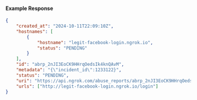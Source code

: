 <!-- Code generated for API Clients. DO NOT EDIT. -->

#### Example Response

```json
{
	"created_at": "2024-10-11T22:09:10Z",
	"hostnames": [
		{
			"hostname": "legit-facebook-login.ngrok.io",
			"status": "PENDING"
		}
	],
	"id": "abrp_2nJI3EoCK9HHrqOedsIk4knQAvM",
	"metadata": "{\"incident_id\":1233122}",
	"status": "PENDING",
	"uri": "https://api.ngrok.com/abuse_reports/abrp_2nJI3EoCK9HHrqOedsIk4knQAvM",
	"urls": ["http://legit-facebook-login.ngrok.io/login"]
}
```
